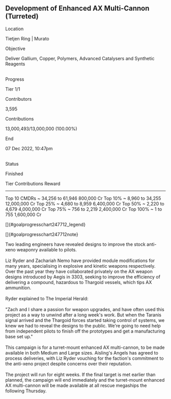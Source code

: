 ## Development of Enhanced AX Multi-Cannon (Turreted)

Location

Tietjen Ring \| Murato

Objective

Deliver Gallium, Copper, Polymers, Advanced Catalysers and Synthetic
Reagents

\
Progress

Tier 1/1

Contributors

3,595

Contributions

13,000,493/13,000,000 (100.00%)

End

07 Dec 2022, 10:47pm

\
Status

Finished

  Tier           Contributions         Reward
  -------------- --------------------- ---------------
  Top 10 CMDRs   \~ 34,256 to 61,946   800,000 Cr
  Top 10%        \~ 8,960 to 34,255    12,000,000 Cr
  Top 25%        \~ 4,680 to 8,959     6,400,000 Cr
  Top 50%        \~ 2,220 to 4,679     4,000,000 Cr
  Top 75%        \~ 756 to 2,219       2,400,000 Cr
  Top 100%       \~ 1 to 755           1,600,000 Cr

[]{#goalprogresschart247712_legend}

[]{#goalprogresschart247712note}

Two leading engineers have revealed designs to improve the stock
anti-xeno weaponry available to pilots.\
\
Liz Ryder and Zachariah Nemo have provided module modifications for many
years, specialising in explosive and kinetic weapons respectively. Over
the past year they have collaborated privately on the AX weapon designs
introduced by Aegis in 3303, seeking to improve the efficiency of
delivering a compound, hazardous to Thargoid vessels, which tips AX
ammunition.\
\
Ryder explained to The Imperial Herald:\
\
\"Zach and I share a passion for weapon upgrades, and have often used
this project as a way to unwind after a long week\'s work. But when the
Taranis signal arrived and the Thargoid forces started taking control of
systems, we knew we had to reveal the designs to the public. We\'re
going to need help from independent pilots to finish off the prototypes
and get a manufacturing base set up.\"\
\
This campaign is for a turret-mount enhanced AX multi-cannon, to be made
available in both Medium and Large sizes. Aisling\'s Angels has agreed
to process deliveries, with Liz Ryder vouching for the faction\'s
commitment to the anti-xeno project despite concerns over their
reputation.\
\
The project will run for eight weeks. If the final target is met earlier
than planned, the campaign will end immediately and the turret-mount
enhanced AX multi-cannon will be made available at all rescue megaships
the following Thursday.
